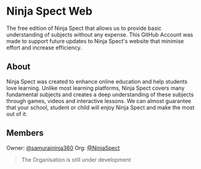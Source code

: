# Ninja Spect Web

The free edition of Ninja Spect that allows us to provide basic understanding of subjects without any expense. This GitHub Account was made to support future updates to Ninja Spect's website that minimise effort and increase efficiency.

## About
Ninja Spect was created to enhance online education and help students love learning. Unlike most learning platforms, Ninja Spect covers many fundamental subjects and creates a deep understanding of these subjects through games, videos and interactive lessons. We can almost guarantee that your school, student or child will enjoy Ninja Spect and make the most out of it.

## Members
Owner: [@samuraininja360](https://github.com/samuraininja360)
Org: [@NinjaSpect](https://github.com/NinjaSpect)

> The Organisation is still under development
